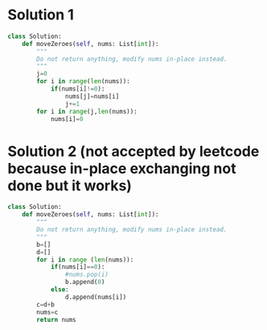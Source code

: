 # Solution 1

``` python
class Solution:
    def moveZeroes(self, nums: List[int]):
        """
        Do not return anything, modify nums in-place instead.
        """
        j=0
        for i in range(len(nums)):
            if(nums[i]!=0):
                nums[j]=nums[i]
                j+=1
        for i in range(j,len(nums)):
            nums[i]=0
```

# Solution 2 (not accepted by leetcode because in-place exchanging not done but it works)

``` python
class Solution:
    def moveZeroes(self, nums: List[int]):
        """
        Do not return anything, modify nums in-place instead.
        """
        b=[]
        d=[]
        for i in range (len(nums)):
            if(nums[i]==0):
                #nums.pop(i)
                b.append(0)
            else:
                d.append(nums[i])
        c=d+b
        nums=c
        return nums
```
